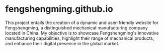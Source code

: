 # fengshengming.github.io
This project entails the creation of a dynamic and user-friendly website for Fengshengming, a distinguished mechanical manufacturing company located in China. My objective is to showcase Fengshengming's innovative manufacturing capabilities, highlight their range of mechanical products, and enhance their digital presence in the global market.
